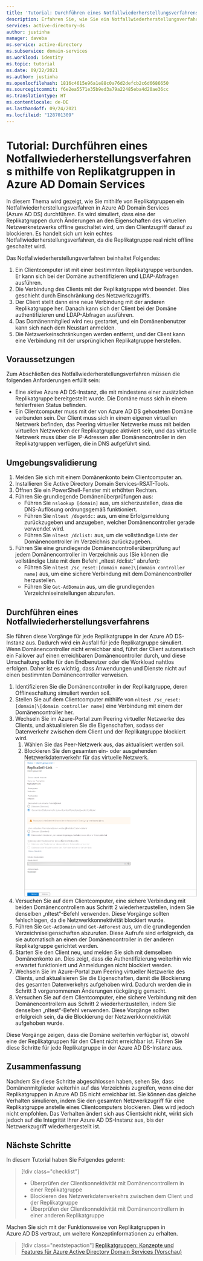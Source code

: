 ```yaml
---
title: 'Tutorial: Durchführen eines Notfallwiederherstellungsverfahrens in Azure AD Domain Services | Microsoft-Dokumentation'
description: Erfahren Sie, wie Sie ein Notfallwiederherstellungsverfahren mithilfe von Replikatgruppen in Azure AD Domain Services durchführen.
services: active-directory-ds
author: justinha
manager: daveba
ms.service: active-directory
ms.subservice: domain-services
ms.workload: identity
ms.topic: tutorial
ms.date: 09/22/2021
ms.author: justinha
ms.openlocfilehash: 1816c4615e96a1e88c0a76d2defcb2c6d6686650
ms.sourcegitcommit: f6e2ea5571e35b9ed3a79a22485eba4d20ae36cc
ms.translationtype: HT
ms.contentlocale: de-DE
ms.lasthandoff: 09/24/2021
ms.locfileid: "128701309"
---
```

# <a name="tutorial-perform-a-disaster-recovery-drill-using-replica-sets-in-azure-active-directory-domain-services"></a>Tutorial: Durchführen eines Notfallwiederherstellungsverfahrens mithilfe von Replikatgruppen in Azure AD Domain Services

In diesem Thema wird gezeigt, wie Sie mithilfe von Replikatgruppen ein Notfallwiederherstellungsverfahren in Azure AD Domain Services (Azure AD DS) durchführen.  Es wird simuliert, dass eine der Replikatgruppen durch Änderungen an den Eigenschaften des virtuellen Netzwerknetzwerks offline geschaltet wird, um den Clientzugriff darauf zu blockieren.  Es handelt sich um kein echtes Notfallwiederherstellungsverfahren, da die Replikatgruppe real nicht offline geschaltet wird. 

Das Notfallwiederherstellungsverfahren beinhaltet Folgendes: 

1. Ein Clientcomputer ist mit einer bestimmten Replikatgruppe verbunden. Er kann sich bei der Domäne authentifizieren und LDAP-Abfragen ausführen.
1. Die Verbindung des Clients mit der Replikatgruppe wird beendet. Dies geschieht durch Einschränkung des Netzwerkzugriffs.
1. Der Client stellt dann eine neue Verbindung mit der anderen Replikatgruppe her. Danach kann sich der Client bei der Domäne authentifizieren und LDAP-Abfragen ausführen. 
1. Das Domänenmitglied wird neu gestartet, und ein Domänenbenutzer kann sich nach dem Neustart anmelden.
1. Die Netzwerkeinschränkungen werden entfernt, und der Client kann eine Verbindung mit der ursprünglichen Replikatgruppe herstellen. 

## <a name="prerequisites"></a>Voraussetzungen 

Zum Abschließen des Notfallwiederherstellungsverfahren müssen die folgenden Anforderungen erfüllt sein: 

- Eine aktive Azure AD DS-Instanz, die mit mindestens einer zusätzlichen Replikatgruppe bereitgestellt wurde. Die Domäne muss sich in einem fehlerfreien Status befinden. 
- Ein Clientcomputer muss mit der von Azure AD DS gehosteten Domäne verbunden sein.  Der Client muss sich in einem eigenen virtuellen Netzwerk befinden, das Peering virtueller Netzwerke muss mit beiden virtuellen Netzwerken der Replikatgruppe aktiviert sein, und das virtuelle Netzwerk muss über die IP-Adressen aller Domänencontroller in den Replikatgruppen verfügen, die in DNS aufgeführt sind. 

## <a name="environment-validation"></a>Umgebungsvalidierung 

1. Melden Sie sich mit einem Domänenkonto beim Clientcomputer an. 
1. Installieren Sie Active Directory Domain Services-RSAT-Tools. 
1. Öffnen Sie ein PowerShell-Fenster mit erhöhten Rechten.
1. Führen Sie grundlegende Domänenüberprüfungen aus: 
   - Führen Sie `nslookup [domain]` aus, um sicherzustellen, dass die DNS-Auflösung ordnungsgemäß funktioniert. 
   - Führen Sie `nltest /dsgetdc:` aus, um eine Erfolgsmeldung zurückzugeben und anzugeben, welcher Domänencontroller gerade verwendet wird.
   - Führen Sie `nltest /dclist:` aus, um die vollständige Liste der Domänencontroller im Verzeichnis zurückzugeben. 
1. Führen Sie eine grundlegende Domänencontrollerüberprüfung auf jedem Domänencontroller im Verzeichnis aus (Sie können die vollständige Liste mit dem Befehl „nltest /dclist:“ abrufen): 
   - Führen Sie `nltest /sc_reset:[domain name]\[domain controller name]` aus, um eine sichere Verbindung mit dem Domänencontroller herzustellen. 
   - Führen Sie `Get-AdDomain` aus, um die grundlegenden Verzeichniseinstellungen abzurufen. 

## <a name="perform-the-disaster-recovery-drill"></a>Durchführen eines Notfallwiederherstellungsverfahrens 

Sie führen diese Vorgänge für jede Replikatgruppe in der Azure AD DS-Instanz aus. Dadurch wird ein Ausfall für jede Replikatgruppe simuliert. Wenn Domänencontroller nicht erreichbar sind, führt der Client automatisch ein Failover auf einen erreichbaren Domänencontroller durch, und diese Umschaltung sollte für den Endbenutzer oder die Workload nahtlos erfolgen. Daher ist es wichtig, dass Anwendungen und Dienste nicht auf einen bestimmten Domänencontroller verweisen. 

1. Identifizieren Sie die Domänencontroller in der Replikatgruppe, deren Offlineschaltung simuliert werden soll. 
1. Stellen Sie auf dem Clientcomputer mithilfe von `nltest /sc_reset:[domain]\[domain controller name]` eine Verbindung mit einem der Domänencontroller her. 
1. Wechseln Sie im Azure-Portal zum Peering virtueller Netzwerke des Clients, und aktualisieren Sie die Eigenschaften, sodass der Datenverkehr zwischen dem Client und der Replikatgruppe blockiert wird. 
   1. Wählen Sie das Peer-Netzwerk aus, das aktualisiert werden soll. 
   1. Blockieren Sie den gesamten ein- oder ausgehenden Netzwerkdatenverkehr für das virtuelle Netzwerk. 
      ![Screenshot: Blockieren des Datenverkehrs im Azure-Portal](./media/tutorial-perform-disaster-recovery-drill/block-traffic.png)
1. Versuchen Sie auf dem Clientcomputer, eine sichere Verbindung mit beiden Domänencontrollern aus Schritt 2 wiederherzustellen, indem Sie denselben „nltest“-Befehl verwenden. Diese Vorgänge sollten fehlschlagen, da die Netzwerkkonnektivität blockiert wurde. 
1. Führen Sie `Get-AdDomain` und `Get-AdForest` aus, um die grundlegenden Verzeichniseigenschaften abzurufen. Diese Aufrufe sind erfolgreich, da sie automatisch an einen der Domänencontroller in der anderen Replikatgruppe gerichtet werden. 
1. Starten Sie den Client neu, und melden Sie sich mit demselben Domänenkonto an. Dies zeigt, dass die Authentifizierung weiterhin wie erwartet funktioniert und Anmeldungen nicht blockiert werden. 
1. Wechseln Sie im Azure-Portal zum Peering virtueller Netzwerke des Clients, und aktualisieren Sie die Eigenschaften, damit die Blockierung des gesamten Datenverkehrs aufgehoben wird. Dadurch werden die in Schritt 3 vorgenommenen Änderungen rückgängig gemacht. 
1. Versuchen Sie auf dem Clientcomputer, eine sichere Verbindung mit den Domänencontrollern aus Schritt 2 wiederherzustellen, indem Sie denselben „nltest“-Befehl verwenden. Diese Vorgänge sollten erfolgreich sein, da die Blockierung der Netzwerkkonnektivität aufgehoben wurde. 

Diese Vorgänge zeigen, dass die Domäne weiterhin verfügbar ist, obwohl eine der Replikatgruppen für den Client nicht erreichbar ist. Führen Sie diese Schritte für jede Replikatgruppe in der Azure AD DS-Instanz aus. 

## <a name="summary"></a>Zusammenfassung 

Nachdem Sie diese Schritte abgeschlossen haben, sehen Sie, dass Domänenmitglieder weiterhin auf das Verzeichnis zugreifen, wenn eine der Replikatgruppen in Azure AD DS nicht erreichbar ist. Sie können das gleiche Verhalten simulieren, indem Sie den gesamten Netzwerkzugriff für eine Replikatgruppe anstelle eines Clientcomputers blockieren. Dies wird jedoch nicht empfohlen. Das Verhalten ändert sich aus Clientsicht nicht, wirkt sich jedoch auf die Integrität Ihrer Azure AD DS-Instanz aus, bis der Netzwerkzugriff wiederhergestellt ist. 

## <a name="next-steps"></a>Nächste Schritte

In diesem Tutorial haben Sie Folgendes gelernt:

> [!div class="checklist"]
> * Überprüfen der Clientkonnektivität mit Domänencontrollern in einer Replikatgruppe
> * Blockieren des Netzwerkdatenverkehrs zwischen dem Client und der Replikatgruppe
> * Überprüfen der Clientkonnektivität mit Domänencontrollern in einer anderen Replikatgruppe

Machen Sie sich mit der Funktionsweise von Replikatgruppen in Azure AD DS vertraut, um weitere Konzeptinformationen zu erhalten.

> [!div class="nextstepaction"]
> [Replikatgruppen: Konzepte und Features für Azure Active Directory Domain Services (Vorschau)][concepts-replica-sets]

<!-- INTERNAL LINKS -->
[replica-sets]: concepts-replica-sets.md
[tutorial-create-instance]: tutorial-create-instance-advanced.md
[create-azure-ad-tenant]: ../active-directory/fundamentals/sign-up-organization.md
[associate-azure-ad-tenant]: ../active-directory/fundamentals/active-directory-how-subscriptions-associated-directory.md
[howto-change-sku]: change-sku.md
[concepts-replica-sets]: concepts-replica-sets.md
